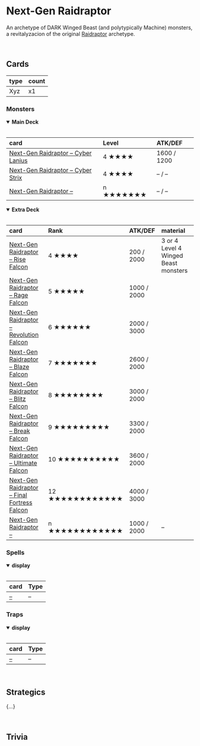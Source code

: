# Next-Gen Raidraptor

An archetype of DARK Winged Beast (and polytypically Machine) monsters, a revitalyzacion of the original [Raidraptor](https://yugipedia.com/wiki/Raidraptor) archetype.


<br>


## Cards

| type | count |
| :--- | :---- |
| Xyz  | x1 |

### Monsters

<details open>
  <summary> <b> Main Deck </b> </summary> <br>

| card | Level | ATK/DEF |
| :--- | :---- | :------ |
| [Next-Gen Raidraptor – Cyber Lanius](../cards/monsters/standard/Next-Gen%20Raidraptor%20.md) | 4 ★★★★ | 1600 / 1200 |
| [Next-Gen Raidraptor – Cyber Strix](../cards/monsters/standard/Next-Gen%20Raidraptor%20.md) | 4 ★★★★ | – / – |
| [Next-Gen Raidraptor – ](../cards/monsters/standard/Next-Gen%20Raidraptor%20.md) | n ★★★★★★★ | – / – |

</details>

<details open>
  <summary> <b> Extra Deck </b> </summary> <br>

| card | Rank | ATK/DEF | material |
| :--- | :---- | :------ | :------- |
| [Next-Gen Raidraptor – Rise Falcon](../cards/monsters/xyz/Next-Gen%20Raidraptor%20Rise%20Falcon.md) | 4 ★★★★ | 200 / 2000 | 3 or 4 Level 4 Winged Beast monsters |
| [Next-Gen Raidraptor – Rage Falcon](../cards/monsters/xyz/Next-Gen%20Raidraptor%20Rage%20Falcon.md) | 5 ★★★★★ | 1000 / 2000 |
| [Next-Gen Raidraptor – Revolution Falcon](../cards/monsters/xyz/Next-Gen%20Raidraptor%20Revolution%20Falcon.md) | 6 ★★★★★★ | 2000 / 3000 |
| [Next-Gen Raidraptor – Blaze Falcon](../cards/monsters/xyz/Next-Gen%20Raidraptor%20Blaze%20Falcon.md) | 7 ★★★★★★★ | 2600 / 2000 |
| [Next-Gen Raidraptor – Blitz Falcon](../cards/monsters/xyz/Next-Gen%20Raidraptor%20Blitz%20Falcon.md) | 8 ★★★★★★★★ | 3000 / 2000 |
| [Next-Gen Raidraptor – Break Falcon](../cards/monsters/xyz/Next-Gen%20Raidraptor%20Break%20Falcon.md) | 9 ★★★★★★★★★ | 3300 / 2000 |
| [Next-Gen Raidraptor – Ultimate Falcon](../cards/monsters/xyz/Next-Gen%20Raidraptor%20Ultimate%20Falcon.md) | 10 ★★★★★★★★★★ | 3600 / 2000 |
| [Next-Gen Raidraptor – Final Fortress Falcon](../cards/monsters/xyz/Next-Gen%20Raidraptor%20Final%20Fortress%20Falcon.md) | 12 ★★★★★★★★★★★★ | 4000 / 3000 |
| [Next-Gen Raidraptor – ](../cards/monsters/xyz/Next-Gen%20Raidraptor%20.md) | n ★★★★★★★★★★★★ | 1000 / 2000 | – |

</details>

### Spells

<details open>
  <summary> <b> display </b> </summary> <br>

| card | Type |
| :--- | :--- |
| [–](../cards/spells/–/–.md) | – |

</details>

### Traps

<details open>
  <summary> <b> display </b> </summary> <br>

| card | Type |
| :--- | :--- |
| [–](../cards/traps/–/–.md) | – |

</details>


<br>


## Strategics

{...}


<br>


## Trivia
